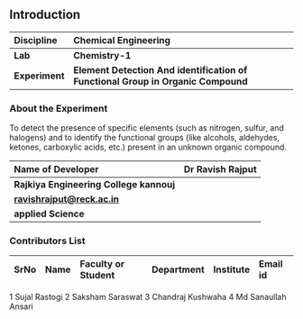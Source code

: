 ## Introduction


<b>Discipline | <b>Chemical Engineering
:--|:--|
<b> Lab | <b> Chemistry-1
<b> Experiment|     <b> Element Detection And identification of Functional Group in Organic Compound

### About the Experiment 

To detect the presence of specific elements (such as nitrogen, sulfur, and halogens) and to identify the functional groups (like alcohols, aldehydes, ketones, carboxylic acids, etc.) present in an unknown organic compound.

<b>Name of Developer | <b> Dr Ravish Rajput 
:--|:--|
<b> Rajkiya Engineering College kannouj | <b>  
<b> ravishrajput@reck.ac.in|     <b>  
<b> applied Science |  

### Contributors List

SrNo | Name | Faculty or Student | Department| Institute | Email id
:--|:--|:--|:--|:--|:--|
1 Sujal Rastogi
2 Saksham Saraswat
3 Chandraj Kushwaha
4 Md Sanaullah Ansari

